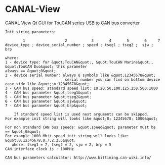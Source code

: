# CANAL-View
CANAL View Qt GUI for TouCAN series USB to CAN bus converter

	Init string parameters:
	
	        1                  2           3       4       5       6     7
	device_type ; device_serial_number ; speed ; tseg1 ; tseg2 ;  sjw ; brp

	where:
	1 - device type: for &quot;TouCAN&quot;, &quot;TouCAN Marine&quot;, &quot;TouCAN Duo&quot; this parameter		                               always == &quot;0&quot;
	2 - device serial number: always 8 symbols like &quot;12345678&quot;
                               serial number you can find on bottom device case side like &quot;sn:12345678&quot;
	3 - CAN bus speed: standard speed list: 10;20;50;100;125;250;500;1000
	4 - CAN bus parameter &quot;tseg1&quot;
	5 - CAN bus parameter &quot;tseg2&quot;
	6 - CAN bus parameter &quot;sjw&quot;
	7 - CAN bus parameter &quot;brp&quot;

      	If standard speed list is used next arguments can be skipped.
	For example init string will looks like &quot;0; 12345678; 1000&quot;

	For non standard CAN bus speeds: &quot;speed&quot; parameter must be == &quot;0&quot;
	For example 1000 Mbit speed init string will looks like: &quot;0;12345678;0;7;2;2;5&quot;
	   where: tseg1 = 7, tseg2 = 2, sjw = 2, brp = 5
	CAN interface clock is : 100MHz
 
	CAN bus parameters calculator: http://www.bittiming.can-wiki.info/
